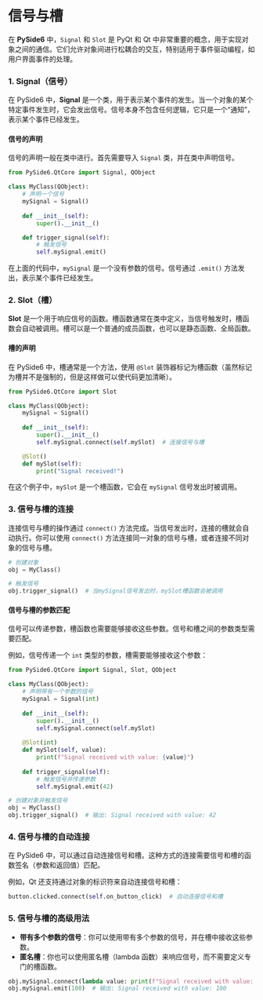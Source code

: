 # 信号与槽

在 **PySide6** 中，`Signal` 和 `Slot` 是 PyQt 和 Qt 中非常重要的概念，用于实现对象之间的通信。它们允许对象间进行松耦合的交互，特别适用于事件驱动编程，如用户界面事件的处理。

### 1. Signal（信号）

在 PySide6 中，**Signal** 是一个类，用于表示某个事件的发生。当一个对象的某个特定事件发生时，它会发出信号。信号本身不包含任何逻辑，它只是一个“通知”，表示某个事件已经发生。

#### 信号的声明

信号的声明一般在类中进行。首先需要导入 `Signal` 类，并在类中声明信号。

```python
from PySide6.QtCore import Signal, QObject

class MyClass(QObject):
    # 声明一个信号
    mySignal = Signal()
    
    def __init__(self):
        super().__init__()

    def trigger_signal(self):
        # 触发信号
        self.mySignal.emit()
```

在上面的代码中，`mySignal` 是一个没有参数的信号。信号通过 `.emit()` 方法发出，表示某个事件已经发生。

### 2. Slot（槽）

**Slot** 是一个用于响应信号的函数。槽函数通常在类中定义，当信号触发时，槽函数会自动被调用。槽可以是一个普通的成员函数，也可以是静态函数、全局函数。

#### 槽的声明

在 PySide6 中，槽通常是一个方法，使用 `@Slot` 装饰器标记为槽函数（虽然标记为槽并不是强制的，但是这样做可以使代码更加清晰）。

```python
from PySide6.QtCore import Slot

class MyClass(QObject):
    mySignal = Signal()
    
    def __init__(self):
        super().__init__()
        self.mySignal.connect(self.mySlot)  # 连接信号与槽

    @Slot()
    def mySlot(self):
        print("Signal received!")
```

在这个例子中，`mySlot` 是一个槽函数，它会在 `mySignal` 信号发出时被调用。

### 3. 信号与槽的连接

连接信号与槽的操作通过 `connect()` 方法完成。当信号发出时，连接的槽就会自动执行。你可以使用 `connect()` 方法连接同一对象的信号与槽，或者连接不同对象的信号与槽。

```python
# 创建对象
obj = MyClass()

# 触发信号
obj.trigger_signal()  # 当mySignal信号发出时，mySlot槽函数会被调用
```

#### 信号与槽的参数匹配

信号可以传递参数，槽函数也需要能够接收这些参数。信号和槽之间的参数类型需要匹配。

例如，信号传递一个 `int` 类型的参数，槽需要能够接收这个参数：

```python
from PySide6.QtCore import Signal, Slot, QObject

class MyClass(QObject):
    # 声明带有一个参数的信号
    mySignal = Signal(int)
    
    def __init__(self):
        super().__init__()
        self.mySignal.connect(self.mySlot)
    
    @Slot(int)
    def mySlot(self, value):
        print(f"Signal received with value: {value}")
        
    def trigger_signal(self):
        # 触发信号并传递参数
        self.mySignal.emit(42)

# 创建对象并触发信号
obj = MyClass()
obj.trigger_signal()  # 输出: Signal received with value: 42
```

### 4. 信号与槽的自动连接

在 PySide6 中，可以通过自动连接信号和槽。这种方式的连接需要信号和槽的函数签名（参数和返回值）匹配。

例如，Qt 还支持通过对象的标识符来自动连接信号和槽：

```python
button.clicked.connect(self.on_button_click)  # 自动连接信号和槽
```

### 5. 信号与槽的高级用法

- **带有多个参数的信号**：你可以使用带有多个参数的信号，并在槽中接收这些参数。
- **匿名槽**：你也可以使用匿名槽（lambda 函数）来响应信号，而不需要定义专门的槽函数。

```python
obj.mySignal.connect(lambda value: print(f"Signal received with value: {value}"))
obj.mySignal.emit(100)  # 输出: Signal received with value: 100
```
